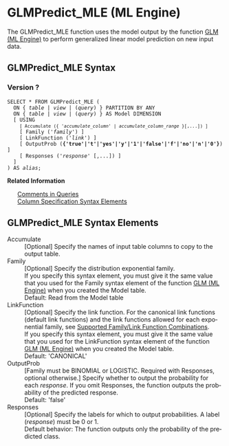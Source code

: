 <html><head></head><body><div class="nested0" aria-labelledby="ariaid-title1" topicindex="1" topicid="xaz1507155725845" id="xaz1507155725845"><h1 class="title topictitle1" id="ariaid-title1">GLMPredict_MLE (ML Engine)</h1><div class="body conbody">
<p class="p">The GLMPredict_MLE function uses the model output by the function <a href="eej1558472403086.md#hrv1507149150084">GLM (ML Engine)</a> to perform generalized linear model prediction on new input data.</p></div><div class="topic reference nested1" aria-labelledby="ariaid-title2" topicindex="2" topicid="cjs1507156720290" xml:lang="en-us" lang="en-us" id="cjs1507156720290">
<h2 class="title topictitle2" id="ariaid-title2">GLMPredict_MLE Syntax</h2><div class="body refbody"><div class="section" id="cjs1507156720290__section_N10087_N10022_N10001">
<h3 class="title sectiontitle">Version ?</h3><pre class="pre codeblock" xml:space="preserve"><code>SELECT * FROM GLMPredict_MLE (
  <span>ON { <var class="keyword varname">table</var> | <var class="keyword varname">view</var> | (<var class="keyword varname">query</var>) }</span> PARTITION BY ANY
  <span>ON { <var class="keyword varname">table</var> | <var class="keyword varname">view</var> | (<var class="keyword varname">query</var>) }</span> AS Model DIMENSION
  [ USING
    <code class="ph codeph">[ Accumulate ({ '<var class="keyword varname">accumulate_column</var>' | <var class="keyword varname">accumulate_column_range</var> }[,...]) ]</code>
    [ Family ('<var class="keyword varname">family</var>') ]
    [ LinkFunction ('<var class="keyword varname">link</var>') ]
    [ OutputProb (<span><b>{'true'|'t'|'yes'|'y'|'1'|'false'|'f'|'no'|'n'|'0'}</b></span>) ]
    [ Responses ('<var class="keyword varname">response</var>' [,...]) ]
  ]
) AS <var class="keyword varname">alias</var>;</code></pre></div></div><div class="related-links"><div class="linklistheader"><p></p><b>Related Information</b></div>
<ul class="linklist linklist"><div class="linklistmember"><a href="eta1543514041091.md">Comments in Queries</a></div><div class="linklistmember"><a href="ndv1557782188375.md">Column Specification Syntax Elements</a></div></ul></div></div><div class="topic reference nested1" aria-labelledby="ariaid-title3" topicindex="3" topicid="izf1507157274125" xml:lang="en-us" lang="en-us" id="izf1507157274125">
<h2 class="title topictitle2" id="ariaid-title3">GLMPredict_MLE Syntax Elements</h2><div class="body refbody"><div class="section" id="izf1507157274125__section_N10011_N1000E_N10001"><dl class="dl parml"><dt class="dt pt dlterm">Accumulate</dt><dd class="dd pd">[Optional] Specify the names of input table columns to copy to the output table.</dd><dt class="dt pt dlterm">Family</dt><dd class="dd pd">[Optional] Specify the distribution exponential family.</dd><dd class="dd pd ddexpand">If you specify this syntax element, you must give it the same value that you used for the Family syntax element of the function <a href="eej1558472403086.md#hrv1507149150084">GLM (ML Engine)</a> when you created the Model table.</dd><dd class="dd pd ddexpand">Default: Read from the Model table</dd><dt class="dt pt dlterm">LinkFunction</dt><dd class="dd pd">[Optional] Specify the link function. For the canonical link functions (default link functions) and the link functions allowed for each exponential family, see <a href="ewh1563913874279.md">Supported Family/Link Function Combinations</a>.</dd><dd class="dd pd ddexpand">If you specify this syntax element, you must give it the same value that you used for the LinkFunction syntax element of the function <a href="eej1558472403086.md#hrv1507149150084">GLM (ML Engine)</a> when you created the Model table.</dd><dd class="dd pd ddexpand">Default: 'CANONICAL'</dd><dt class="dt pt dlterm">OutputProb</dt><dd class="dd pd">[Family must be BINOMIAL or LOGISTIC. Required with Responses, optional otherwise.] Specify whether to output the probability for each <var class="keyword varname">response</var>. If you omit Responses, the function outputs the probability of the predicted response.</dd><dd class="dd pd ddexpand">Default: 'false'</dd><dt class="dt pt dlterm">Responses</dt><dd class="dd pd">[Optional] Specify the labels for which to output probabilities. A label (<var class="keyword varname">response</var>) must be 0 or 1.</dd><dd class="dd pd ddexpand">Default behavior: The function outputs only the probability of the predicted class.</dd></dl></div></div></div></div></body></html>
